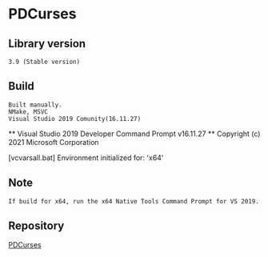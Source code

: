 
# PDCurses

## Library version

    3.9 (Stable version)  

## Build

    Built manually.  
    NMake, MSVC  
    Visual Studio 2019 Comunity(16.11.27)  

** Visual Studio 2019 Developer Command Prompt v16.11.27
** Copyright (c) 2021 Microsoft Corporation

[vcvarsall.bat] Environment initialized for: 'x64'

## Note

    If build for x64, run the x64 Native Tools Command Prompt for VS 2019.

## Repository

[PDCurses](https://github.com/wmcbrine/PDCurses)  

